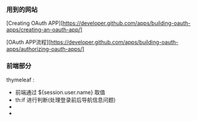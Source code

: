 
### 用到的网站

[Creating OAuth APP][https://developer.github.com/apps/building-oauth-apps/creating-an-oauth-app/]

[OAuth APP流程][https://developer.github.com/apps/building-oauth-apps/authorizing-oauth-apps/]

### 前端部分

thymeleaf : 
- 前端通过 ${session.user.name} 取值
- <span th:if="${xx} == xxx"></span> th:if 进行判断(处理登录前后导航信息问题)
- 
- 
	

